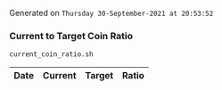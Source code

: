 Generated on `Thursday 30-September-2021 at 20:53:52`

### Current to Target Coin Ratio
`current_coin_ratio.sh`

Date|Current|Target|Ratio
---|---|---|---
